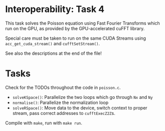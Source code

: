# Interoperability: Task 4

This task solves the Poisson equation using Fast Fourier Transforms which run on the GPU, as provided by the GPU-accelerated cuFFT library.

Special care must be taken to run on the same CUDA Streams using `acc_get_cuda_stream()` and `cufftSetStream()`.

See also the descriptions at the end of the file!

# Tasks

Check for the TODOs throughout the code in `poisson.c`.

* `solveKSpace()`: Parallelize the two loops which go through `Nx` and `Ny`
* `normalise()`: Parallelize the normalization loop
* `solveRSpace()`: Move data to the device, switch context to proper stream, pass correct addresses to `cufftExecZ2Z`s.

Compile with `make`, run with `make run`.
